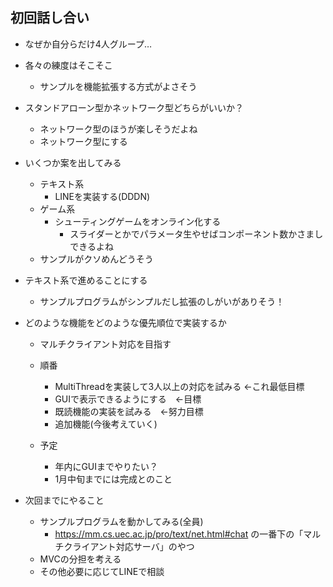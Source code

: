 ## 初回話し合い
- なぜか自分らだけ4人グループ…
- 各々の練度はそこそこ
    - サンプルを機能拡張する方式がよさそう
- スタンドアローン型かネットワーク型どちらがいいか？
    - ネットワーク型のほうが楽しそうだよね
    - ネットワーク型にする
- いくつか案を出してみる
    - テキスト系
        - LINEを実装する(DDDN)
    - ゲーム系
        - シューティングゲームをオンライン化する
            - スライダーとかでパラメータ生やせばコンポーネント数かさましできるよね  
	- サンプルがクソめんどうそう
- テキスト系で進めることにする
	- サンプルプログラムがシンプルだし拡張のしがいがありそう！

- どのような機能をどのような優先順位で実装するか
	- マルチクライアント対応を目指す
	- 順番
		- MultiThreadを実装して3人以上の対応を試みる ←これ最低目標
		- GUIで表示できるようにする　←目標
		- 既読機能の実装を試みる　←努力目標
		- 追加機能(今後考えていく)

	- 予定
		- 年内にGUIまでやりたい？
		- 1月中旬までには完成とのこと

- 次回までにやること
	- サンプルプログラムを動かしてみる(全員)
		- https://mm.cs.uec.ac.jp/pro/text/net.html#chat の一番下の「マルチクライアント対応サーバ」のやつ
    - MVCの分担を考える
    - その他必要に応じてLINEで相談